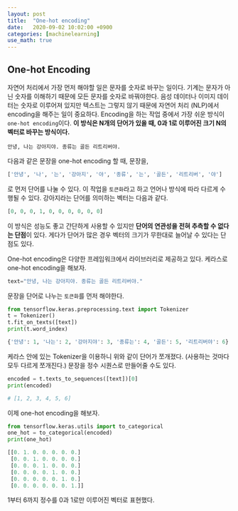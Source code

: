 ```yaml
---
layout: post
title:  "One-hot encoding"
date:   2020-09-02 10:02:00 +0900
categories: [machinelearning]
use_math: true
---
```


## One-hot Encoding

자연어 처리에서 가장 먼저 해야할 일은 문자를 숫자로 바꾸는 일이다. 기계는 문자가 아닌 숫자를 이해하기 때문에 모든 문자를 숫자로 바꿔야한다. 음성 데이터나 이미지 데이터는 숫자로 이루어져 있지만 텍스트는 그렇지 않기 때문에 자연어 처리 (NLP)에서 encoding을 해주는 일이 중요하다. Encoding을 하는 작업 중에서 가장 쉬운 방식이 `one-hot encoding`이다. **이 방식은 N개의 단어가 있을 때, 0과 1로 이루어진 크기 N의 벡터로 바꾸는 방식이다.**

```
안녕, 나는 강아지야. 종류는 골든 리트리버야.
```

다음과 같은 문장을 one-hot encoding 할 때, 문장을,

```python
['안녕', '나', '는', '강아지', '야', '종류', '는', '골든', '리트리버', '야']
```

로 먼저 단어를 나눌 수 있다. 이 작업을 `토큰화`라고 하고 언어나 방식에 따라 다르게 수행될 수 있다. 강아지라는 단어를 의미하는 벡터는 다음과 같다.

```python
[0, 0, 0, 1, 0, 0, 0, 0, 0, 0]
```

이 방식은 성능도 좋고 간단하게 사용할 수 있지만 **단어의 연관성을 전혀 추측할 수 없다는 단점**이 있다. 게다가 단어가 많은 경우 벡터의 크기가 무한대로 늘어날 수 있다는 단점도 있다.

One-hot encoding은 다양한 프레임워크에서 라이브러리로 제공하고 있다. 케라스로 one-hot encoding을 해보자.

```python
text="안녕, 나는 강아지야. 종류는 골든 리트리버야."
```

문장을 단어로 나누는 `토큰화`를 먼저 해야한다.

```python
from tensorflow.keras.preprocessing.text import Tokenizer
t = Tokenizer()
t.fit_on_texts([text])
print(t.word_index)
```

```python
{'안녕': 1, '나는': 2, '강아지야': 3, '종류는': 4, '골든': 5, '리트리버야': 6}
```

케라스 안에 있는 Tokenizer을 이용하니 위와 같이 단어가 쪼개졌다. (사용하는 것마다 모두 다르게 쪼개진다.) 문장을 정수 시퀀스로 만들어줄 수도 있다.

```python
encoded = t.texts_to_sequences([text])[0]
print(encoded)

# [1, 2, 3, 4, 5, 6]
```

이제 one-hot encoding을 해보자.

```python
from tensorflow.keras.utils import to_categorical
one_hot = to_categorical(encoded)
print(one_hot)
```

```python
[[0. 1. 0. 0. 0. 0. 0.]
 [0. 0. 1. 0. 0. 0. 0.]
 [0. 0. 0. 1. 0. 0. 0.]
 [0. 0. 0. 0. 1. 0. 0.]
 [0. 0. 0. 0. 0. 1. 0.]
 [0. 0. 0. 0. 0. 0. 1.]]
```

1부터 6까지 정수를 0과 1로만 이루어진 벡터로 표현했다.

